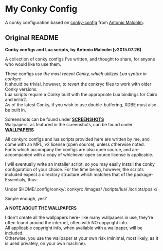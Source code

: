 # My Conky Config

A conky configuration based on [conky-config](https://github.com/antonio-malcolm/conky-configs) from [Antonio Malcolm](https://github.com/antonio-malcolm).

## Original README

**Conky configs and Lua scripts, by Antonio Malcolm (v2015.07.26)**

A collection of conky configs I've written, and thought to share, for anyone who would like to use them.  

These configs *use the most recent Conky, which utilizes Lua syntax in conkyrc*  
It should be trivial, however, to revert the conkryc files to work with older Conky versions.  
Lua scripts require a Conky built with the appropriate Lua bindings for Cairo and imlib2.  
As of the latest Conky, if you wish to use double-buffering, XDBE must also be built in.  

Screenshots can be found under **[SCREENSHOTS](SCREENSHOTS)**  
Wallpapers, as featured in the screenshots, can be found under **[WALLPAPERS](WALLPAPERS)**  

All conkyrc configs and lua scripts provided here are written by me, and come with an MPL, v2 license (open source), unless otherwise noted.  
Fonts which accompany the configs are also open source, and are accompanied with a copy of whichever open source license is applicable.  

I will eventually write an installer script, so you may easily install the conky configuration of your choice.
For the time being, however, the scripts included expect a directory structure which matches that of the package-  
Essentialy, thus:

Under $HOME/.config/conky/: 
conkyrc
/images/
/scripts/lua/
/scripts/posix/

Simple enough, yes?


**A NOTE ABOUT THE WALLPAPERS**

I don't create all the wallpapers here- like many wallpapers in use, they're often found around the internet, often with NO copyright info.  
All applicable copyright info, when available with a wallpaper, will be included.  
Otherwise, you use the wallpaper at your own risk (minimal, most likely, as it is used privately, on your own machine).